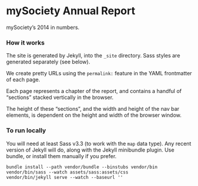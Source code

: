 # mySociety Annual Report

mySociety’s 2014 in numbers.

### How it works

The site is generated by Jekyll, into the `_site` directory. Sass styles are generated separately (see below).

We create pretty URLs using the `permalink:` feature in the YAML frontmatter of each page.

Each page represents a chapter of the report, and contains a handful of “sections” stacked vertically in the browser.

The height of these “sections”, and the width and height of the nav bar elements, is dependent on the height and width of the browser window.

### To run locally

You will need at least Sass v3.3 (to work with the `map` data type). Any recent
version of Jekyll will do, along with the Jekyll minibundle plugin. Use bundle,
or install them manually if you prefer.

```
bundle install --path vendor/bundle --binstubs vendor/bin
vendor/bin/sass --watch assets/sass:assets/css
vendor/bin/jekyll serve --watch --baseurl ''
```
